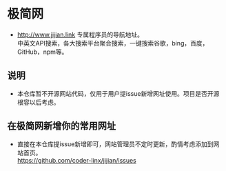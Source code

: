 # 极简网
* http://www.jijian.link 专属程序员的导航地址。  
中英文API搜索，各大搜索平台聚合搜索，一键搜索谷歌，bing，百度，GitHub，npm等。

## 说明
* 本仓库暂不开源网站代码，仅用于用户提issue新增网址使用。项目是否开源根容以后考虑。

## 在极简网新增你的常用网址
* 直接在本仓库提issue新增即可，网站管理员不定时更新，酌情考虑添加到网站首页。  
https://github.com/coder-linx/jijian/issues
